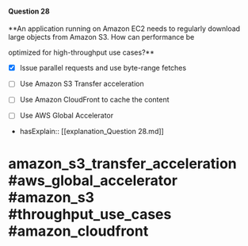 #### Question  28

**An application running on Amazon EC2 needs to regularly download large objects from Amazon S3. How can performance be

optimized for high-throughput use cases?**

- [x] Issue parallel requests and use byte-range fetches

- [ ] Use Amazon S3 Transfer acceleration

- [ ] Use Amazon CloudFront to cache the content

- [ ] Use AWS Global Accelerator

- hasExplain:: [[explanation_Question  28.md]]

# amazon_s3_transfer_acceleration #aws_global_accelerator #amazon_s3 #throughput_use_cases #amazon_cloudfront
